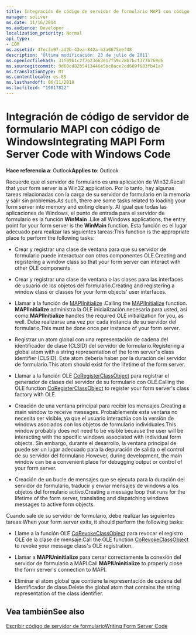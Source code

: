 ```yaml
---
title: Integración de código de servidor de formulario MAPI con código de Windows
manager: soliver
ms.date: 11/16/2014
ms.audience: Developer
localization_priority: Normal
api_type:
- COM
ms.assetid: 47ec3e97-ad2b-43ea-842a-b2a0675eef48
description: 'Última modificación: 23 de julio de 2011'
ms.openlocfilehash: 31f09b1c2f7b23d63e17f59c28b7bcf377b769d6
ms.sourcegitcommit: 9d60cd82b5413446e5bc8ace2cd689f683fb41a7
ms.translationtype: MT
ms.contentlocale: es-ES
ms.lasthandoff: 06/11/2018
ms.locfileid: "19817822"
---
```

# <a name="integrating-mapi-form-server-code-with-windows-code"></a><span data-ttu-id="4ee8c-103">Integración de código de servidor de formulario MAPI con código de Windows</span><span class="sxs-lookup"><span data-stu-id="4ee8c-103">Integrating MAPI Form Server Code with Windows Code</span></span>

  
  
<span data-ttu-id="4ee8c-104">**Hace referencia a**: Outlook</span><span class="sxs-lookup"><span data-stu-id="4ee8c-104">**Applies to**: Outlook</span></span> 
  
<span data-ttu-id="4ee8c-105">Recuerde que el servidor de formulario es una aplicación de Win32.</span><span class="sxs-lookup"><span data-stu-id="4ee8c-105">Recall that your form server is a Win32 application.</span></span> <span data-ttu-id="4ee8c-106">Por lo tanto, hay algunas tareas relacionadas con la carga de su servidor de formulario en la memoria y salir sin problemas.</span><span class="sxs-lookup"><span data-stu-id="4ee8c-106">As such, there are some tasks related to loading your form server into memory and exiting cleanly.</span></span> <span data-ttu-id="4ee8c-107">Al igual que todas las aplicaciones de Windows, el punto de entrada para el servidor de formulario es la función **WinMain** .</span><span class="sxs-lookup"><span data-stu-id="4ee8c-107">Like all Windows applications, the entry point for your form server is the **WinMain** function.</span></span> <span data-ttu-id="4ee8c-108">Esta función es el lugar adecuado para realizar las siguientes tareas:</span><span class="sxs-lookup"><span data-stu-id="4ee8c-108">This function is the appropriate place to perform the following tasks:</span></span> 
  
- <span data-ttu-id="4ee8c-109">Crear y registrar una clase de ventana para que su servidor de formulario puede interactuar con otros componentes OLE.</span><span class="sxs-lookup"><span data-stu-id="4ee8c-109">Creating and registering a window class so that your form server can interact with other OLE components.</span></span>
    
- <span data-ttu-id="4ee8c-110">Crear y registrar una clase de ventana o las clases para las interfaces de usuario de los objetos del formulario.</span><span class="sxs-lookup"><span data-stu-id="4ee8c-110">Creating and registering a window class or classes for your form objects' user interfaces.</span></span>
    
- <span data-ttu-id="4ee8c-111">Llamar a la función de [MAPIInitialize](mapiinitialize.md) .</span><span class="sxs-lookup"><span data-stu-id="4ee8c-111">Calling the [MAPIInitialize](mapiinitialize.md) function.</span></span> <span data-ttu-id="4ee8c-112">**MAPIInitialize** administra la OLE inicialización necesaria para usted, así como.</span><span class="sxs-lookup"><span data-stu-id="4ee8c-112">**MAPIInitialize** handles the required OLE initialization for you, as well.</span></span> <span data-ttu-id="4ee8c-113">Debe realizarse una vez por cada instancia de su servidor del formulario.</span><span class="sxs-lookup"><span data-stu-id="4ee8c-113">This must be done once per instance of your form server.</span></span> 
    
- <span data-ttu-id="4ee8c-114">Registrar un atom global con una representación de cadena del identificador de clase (CLSID) del servidor de formulario.</span><span class="sxs-lookup"><span data-stu-id="4ee8c-114">Registering a global atom with a string representation of the form server's class identifier (CLSID).</span></span> <span data-ttu-id="4ee8c-115">Este atom debería haber por la duración del servidor de formulario.</span><span class="sxs-lookup"><span data-stu-id="4ee8c-115">This atom should exist for the lifetime of the form server.</span></span>
    
- <span data-ttu-id="4ee8c-116">Llamar a la función OLE [CoRegisterClassObject](http://msdn.microsoft.com/en-us/library/ms693407.aspx) para registrar el generador de clases del servidor de su formulario con OLE.</span><span class="sxs-lookup"><span data-stu-id="4ee8c-116">Calling the OLE function [CoRegisterClassObject](http://msdn.microsoft.com/en-us/library/ms693407.aspx) to register your form server's class factory with OLE.</span></span> 
    
- <span data-ttu-id="4ee8c-117">Creación de una ventana principal para recibir los mensajes.</span><span class="sxs-lookup"><span data-stu-id="4ee8c-117">Creating a main window to receive messages.</span></span> <span data-ttu-id="4ee8c-118">Probablemente esta ventana no necesita ser visible, ya que el usuario interactúa con la versión de windows asociados con los objetos de formulario individuales.</span><span class="sxs-lookup"><span data-stu-id="4ee8c-118">This window probably does not need to be visible because the user will be interacting with the specific windows associated with individual form objects.</span></span> <span data-ttu-id="4ee8c-119">Sin embargo, durante el desarrollo, la ventana principal de puede ser un lugar adecuado para la depuración de salida o el control de su servidor del formulario.</span><span class="sxs-lookup"><span data-stu-id="4ee8c-119">However, during development, the main window can be a convenient place for debugging output or control of your form server.</span></span>
    
- <span data-ttu-id="4ee8c-120">Creación de un bucle de mensajes que se ejecuta para la duración del servidor de formulario, traducir y enviar mensajes de windows a los objetos del formulario activo.</span><span class="sxs-lookup"><span data-stu-id="4ee8c-120">Creating a message loop that runs for the lifetime of the form server, translating and dispatching windows messages to active form objects.</span></span>
    
<span data-ttu-id="4ee8c-121">Cuando sale de su servidor de formulario, debe realizar las siguientes tareas:</span><span class="sxs-lookup"><span data-stu-id="4ee8c-121">When your form server exits, it should perform the following tasks:</span></span>
  
- <span data-ttu-id="4ee8c-122">Llame a la función OLE [CoRevokeClassObject](http://msdn.microsoft.com/en-us/library/ms688650%28VS.85%29.aspx) para revocar el registro OLE de la clase de mensaje.</span><span class="sxs-lookup"><span data-stu-id="4ee8c-122">Call the OLE function [CoRevokeClassObject](http://msdn.microsoft.com/en-us/library/ms688650%28VS.85%29.aspx) to revoke your message class's OLE registration.</span></span> 
    
- <span data-ttu-id="4ee8c-123">Llamar a **MAPIUninitialize** para cerrar correctamente la conexión del servidor de formulario a MAPI.</span><span class="sxs-lookup"><span data-stu-id="4ee8c-123">Call **MAPIUninitialize** to properly close the form server's connection to MAPI.</span></span> 
    
- <span data-ttu-id="4ee8c-124">Eliminar el atom global que contiene la representación de cadena del identificador de clase.</span><span class="sxs-lookup"><span data-stu-id="4ee8c-124">Delete the global atom that contains the string representation of the class identifier.</span></span>
    
## <a name="see-also"></a><span data-ttu-id="4ee8c-125">Vea también</span><span class="sxs-lookup"><span data-stu-id="4ee8c-125">See also</span></span>



[<span data-ttu-id="4ee8c-126">Escribir código de servidor de formulario</span><span class="sxs-lookup"><span data-stu-id="4ee8c-126">Writing Form Server Code</span></span>](writing-form-server-code.md)

